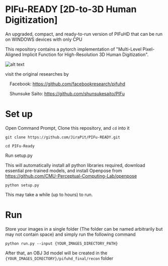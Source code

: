 # PIFu-READY [2D-to-3D Human Digitization]
An upgraded, compact, and ready-to-run version of PIFuHD that can be run on WINDOWS devices with only CPU

This repository contains a pytorch implementation of "Multi-Level Pixel-Aligned Implicit Function for High-Resolution 3D Human Digitization".

![alt text](https://camo.githubusercontent.com/dcfd98e18f6313ca98a2388a026706ffb90ff9caa383a5e487b778028376dae8/68747470733a2f2f7368756e73756b65736169746f2e6769746875622e696f2f5049467548442f7265736f75726365732f696d616765732f7069667568642e676966)

visit the original researches by

&ensp;&ensp;Facebook: https://github.com/facebookresearch/pifuhd
  
&ensp;&ensp;Shunsuke Saito: https://github.com/shunsukesaito/PIFu
# Set up
Open Command Prompt, Clone this repository, and ```cd``` into it
```
git clone https://github.com/JiraPit/PIFu-READY.git
```
```
cd PIFu-Ready
```
Run setup.py 

This will automatically install all python libraries required, download essential pre-trained models, and install Openpose from https://github.com/CMU-Perceptual-Computing-Lab/openpose
```
python setup.py
```
This may take a while (up to hours) to run.

# Run
Store your images in a single folder (The folder can be named arbitrarily but may not contain space) and simply run the following command
```
python run.py --input {YOUR_IMAGES_DIRECTORY_PATH}
```
After that, an OBJ 3d model will be created in the ```{YOUR_IMAGES_DIRECTORY}/pifuhd_final/recon``` folder
